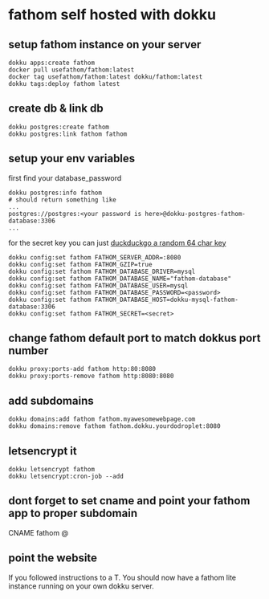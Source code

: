 # fathom self hosted with dokku

## setup fathom instance on your server

```
dokku apps:create fathom
docker pull usefathom/fathom:latest
docker tag usefathom/fathom:latest dokku/fathom:latest
dokku tags:deploy fathom latest
```

## create db & link db

```
dokku postgres:create fathom
dokku postgres:link fathom fathom
```

## setup your env variables

first find your database_password
```
dokku postgres:info fathom
# should return something like
...
postgres://postgres:<your password is here>@dokku-postgres-fathom-database:3306
...
```
for the secret key you can just [duckduckgo a random 64 char key](https://duckduckgo.com/?q=generate+password+64&ia=answer)

```
dokku config:set fathom FATHOM_SERVER_ADDR=:8080
dokku config:set fathom FATHOM_GZIP=true
dokku config:set fathom FATHOM_DATABASE_DRIVER=mysql
dokku config:set fathom FATHOM_DATABASE_NAME="fathom-database"
dokku config:set fathom FATHOM_DATABASE_USER=mysql
dokku config:set fathom FATHOM_DATABASE_PASSWORD=<password>
dokku config:set fathom FATHOM_DATABASE_HOST=dokku-mysql-fathom-database:3306
dokku config:set fathom FATHOM_SECRET=<secret>
```

## change fathom default port to match dokkus port number

```
dokku proxy:ports-add fathom http:80:8080
dokku proxy:ports-remove fathom http:8080:8080
```

## add subdomains

```
dokku domains:add fathom fathom.myawesomewebpage.com
dokku domains:remove fathom fathom.dokku.yourdodroplet:8080
```

## letsencrypt it

```
dokku letsencrypt fathom
dokku letsencrypt:cron-job --add
```

## dont forget to set cname and point your fathom app to proper subdomain
CNAME fathom @

## point the website
If you followed instructions to a T. You should now have a fathom lite instance running on your own dokku server.

